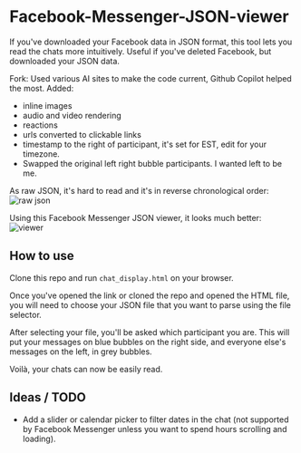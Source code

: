 # Facebook-Messenger-JSON-viewer
If you've downloaded your Facebook data in JSON format, this tool lets you read the chats more intuitively.
Useful if you've deleted Facebook, but downloaded your JSON data.

Fork:
Used various AI sites to make the code current, Github Copilot helped the most.
Added:
- inline images
- audio and video rendering
- reactions
- urls converted to clickable links
- timestamp to the right of participant, it's set for EST, edit for your timezone.
- Swapped the original left right bubble participants. I wanted left to be me.


As raw JSON, it's hard to read and it's in reverse chronological order:
![raw json](img/rawjson.png)

Using this Facebook Messenger JSON viewer, it looks much better:
![viewer](img/viewer.png)

## How to use

Clone this repo and run `chat_display.html` on your browser.

Once you've opened the link or cloned the repo and opened the HTML file, you will need to choose your JSON file that you want to parse using the file selector.

After selecting your file, you'll be asked which participant you are. This will put your messages on blue bubbles on the right side, and everyone else's messages on the left, in grey bubbles.

Voilà, your chats can now be easily read.

## Ideas / TODO
* Add a slider or calendar picker to filter dates in the chat (not supported by Facebook Messenger unless you want to spend hours scrolling and loading).
